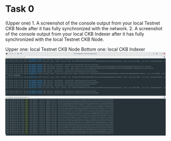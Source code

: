 # Task 0

(Upper one) 1. A screenshot of the console output from your local Testnet CKB Node after it has fully synchronized with the network.
2. A screenshot of the console output from your local CKB Indexer after it has fully synchronized with the local Testnet CKB Node. 

Upper one: local Testnet CKB Node
Bottom one: local CKB Indexer
![Mixed](./node-indexer.png)
